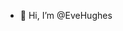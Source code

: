 - 👋 Hi, I’m @EveHughes

<!---
EveHughes/EveHughes is a ✨ special ✨ repository because its `README.md` (this file) appears on your GitHub profile.
You can click the Preview link to take a look at your changes.
--->

